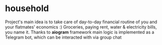 # household
Project's main idea is to take care of day-to-day financial routine of you and your flatmates' economics :) Groceries, paying rent, water & electricity bills, you name it. Thanks to <b>aiogram</b> framework main logic is implemented as a Telegram bot, which can be interacted with via group chat
